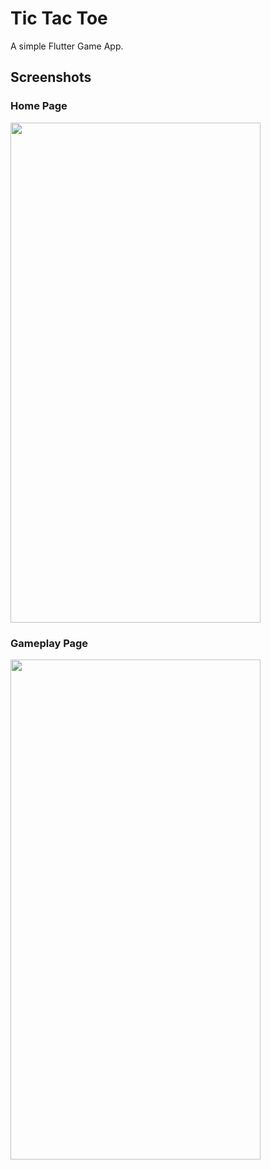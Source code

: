 # Tic Tac Toe

A simple Flutter Game App.

## Screenshots
### Home Page
<img src="[https://github.com/MarkosDesypris/Flutter-Tic_Tac_Toe/assets/46244014/998e0ced-dae6-4692-8dbd-cc0f0ea67ca8](https://github.com/MarkosDesypris/Flutter-Tic_Tac_Toe/blob/6c3ad0e9b3c7ab1fb468f79616b1a10ee3229014/Simulator%20Screen%20Shot%20-%20Flutter%20-%202023-07-21%20at%2012.42.47.png)" width="400" height="800">

### Gameplay Page
<img src="https://github.com/MarkosDesypris/Flutter-Tic_Tac_Toe/assets/46244014/1fbfde25-507f-4c8a-a242-e2ac2b2c1452" width="400" height="800">

